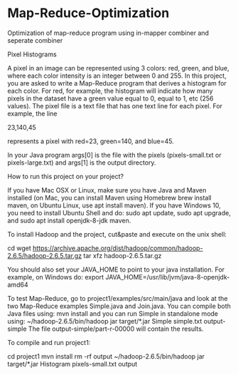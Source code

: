 # Map-Reduce-Optimization
Optimization of map-reduce program using in-mapper combiner and seperate combiner

Pixel Histograms

A pixel in an image can be represented using 3 colors: red, green, and blue, where each color intensity is an integer between 0 and 255. In this project, you are asked to write a Map-Reduce program that derives a histogram for each color. For red, for example, the histogram will indicate how many pixels in the dataset have a green value equal to 0, equal to 1, etc (256 values). The pixel file is a text file that has one text line for each pixel. For example, the line

23,140,45

represents a pixel with red=23, green=140, and blue=45.

In your Java program args[0] is the file with the pixels (pixels-small.txt or pixels-large.txt) and args[1] is the output directory.

How to run this project on your project?

If you have Mac OSX or Linux, make sure you have Java and Maven installed (on Mac, you can install Maven using Homebrew brew install maven, on Ubuntu Linux, use apt install maven). If you have Windows 10, you need to install Ubuntu Shell and do: sudo apt update, sudo apt upgrade, and sudo apt install openjdk-8-jdk maven.

To install Hadoop and the project, cut&paste and execute on the unix shell:

cd wget https://archive.apache.org/dist/hadoop/common/hadoop-2.6.5/hadoop-2.6.5.tar.gz tar xfz hadoop-2.6.5.tar.gz

You should also set your JAVA_HOME to point to your java installation. For example, on Windows do: export JAVA_HOME=/usr/lib/jvm/java-8-openjdk-amd64

To test Map-Reduce, go to project1/examples/src/main/java and look at the two Map-Reduce examples Simple.java and Join.java. You can compile both Java files using: mvn install and you can run Simple in standalone mode using: ~/hadoop-2.6.5/bin/hadoop jar target/*.jar Simple simple.txt output-simple The file output-simple/part-r-00000 will contain the results.

To compile and run project1:

cd project1 mvn install rm -rf output ~/hadoop-2.6.5/bin/hadoop jar target/*.jar Histogram pixels-small.txt output
